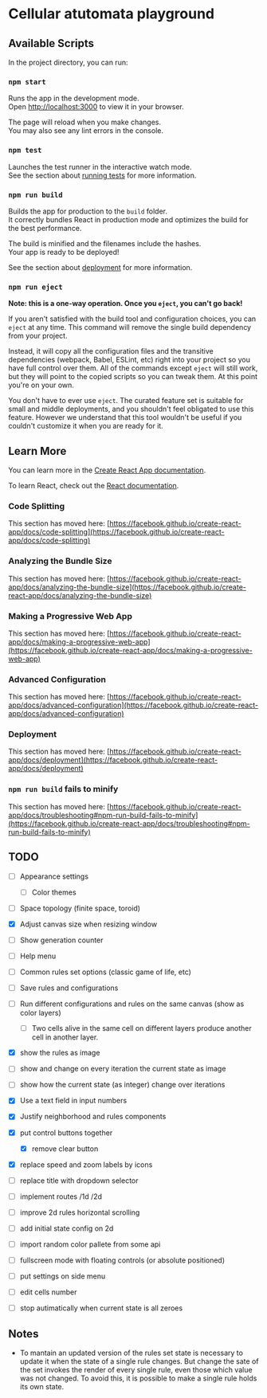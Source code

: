 # Cellular atutomata playground

## Available Scripts

In the project directory, you can run:

### `npm start`

Runs the app in the development mode.\
Open [http://localhost:3000](http://localhost:3000) to view it in your browser.

The page will reload when you make changes.\
You may also see any lint errors in the console.

### `npm test`

Launches the test runner in the interactive watch mode.\
See the section about [running tests](https://facebook.github.io/create-react-app/docs/running-tests) for more information.

### `npm run build`

Builds the app for production to the `build` folder.\
It correctly bundles React in production mode and optimizes the build for the best performance.

The build is minified and the filenames include the hashes.\
Your app is ready to be deployed!

See the section about [deployment](https://facebook.github.io/create-react-app/docs/deployment) for more information.

### `npm run eject`

**Note: this is a one-way operation. Once you `eject`, you can't go back!**

If you aren't satisfied with the build tool and configuration choices, you can `eject` at any time. This command will remove the single build dependency from your project.

Instead, it will copy all the configuration files and the transitive dependencies (webpack, Babel, ESLint, etc) right into your project so you have full control over them. All of the commands except `eject` will still work, but they will point to the copied scripts so you can tweak them. At this point you're on your own.

You don't have to ever use `eject`. The curated feature set is suitable for small and middle deployments, and you shouldn't feel obligated to use this feature. However we understand that this tool wouldn't be useful if you couldn't customize it when you are ready for it.

## Learn More

You can learn more in the [Create React App documentation](https://facebook.github.io/create-react-app/docs/getting-started).

To learn React, check out the [React documentation](https://reactjs.org/).

### Code Splitting

This section has moved here: [https://facebook.github.io/create-react-app/docs/code-splitting](https://facebook.github.io/create-react-app/docs/code-splitting)

### Analyzing the Bundle Size

This section has moved here: [https://facebook.github.io/create-react-app/docs/analyzing-the-bundle-size](https://facebook.github.io/create-react-app/docs/analyzing-the-bundle-size)

### Making a Progressive Web App

This section has moved here: [https://facebook.github.io/create-react-app/docs/making-a-progressive-web-app](https://facebook.github.io/create-react-app/docs/making-a-progressive-web-app)

### Advanced Configuration

This section has moved here: [https://facebook.github.io/create-react-app/docs/advanced-configuration](https://facebook.github.io/create-react-app/docs/advanced-configuration)

### Deployment

This section has moved here: [https://facebook.github.io/create-react-app/docs/deployment](https://facebook.github.io/create-react-app/docs/deployment)

### `npm run build` fails to minify

This section has moved here: [https://facebook.github.io/create-react-app/docs/troubleshooting#npm-run-build-fails-to-minify](https://facebook.github.io/create-react-app/docs/troubleshooting#npm-run-build-fails-to-minify)


## TODO
- [ ] Appearance settings
  - [ ] Color themes
- [ ] Space topology (finite space, toroid)
- [x] Adjust canvas size when resizing window
- [ ] Show generation counter
- [ ] Help menu
- [ ] Common rules set options (classic game of life, etc)
- [ ] Save rules and configurations
- [ ] Run different configurations and rules on the same canvas (show as color layers)
  - [ ] Two cells alive in the same cell on different layers produce another cell in another layer.
- [x] show the rules as image
- [ ] show and change on every iteration the current state as image
- [ ] show how the current state (as integer) change over iterations
- [x] Use a text field in input numbers
- [x] Justify neighborhood and rules components
- [x] put control buttons together
  - [x] remove clear button
- [x] replace speed and zoom labels by icons
- [ ] replace title with dropdown selector
- [ ] implement routes /1d /2d
- [ ] improve 2d rules horizontal scrolling
- [ ] add initial state config on 2d
- [ ] import random color pallete from some api
- [ ] fullscreen mode with floating controls (or absolute positioned)
- [ ] put settings on side menu
- [ ] edit cells number
- [ ] stop autimatically when current state is all zeroes


## Notes
- To mantain an updated version of the rules set state is necessary to update it when the state of a single rule changes. But change the sate of the set invokes the render of every single rule, even those which value was not changed. To avoid this, it is possible to make a single rule holds its own state. 
